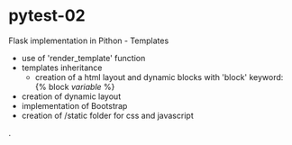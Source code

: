 # pytest-02
Flask implementation in Pithon - Templates
- use of 'render_template' function
- templates inheritance
  - creation of a html layout and dynamic blocks with 'block' keyword: {% block *variable* %}
- creation of dynamic layout
- implementation of Bootstrap
- creation of /static folder for css and javascript

.


